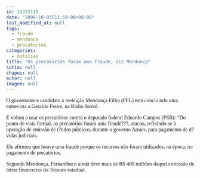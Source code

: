 ```yaml
---
id: 12373119
date: "2006-10-03T11:59:00+00:00"
last_modified_at: null
tags:
  - fraude
  - mendonca
  - precatorios
categories:
  - noticias
title: "Os precatórios foram uma fraude, diz Mendonça"
sutia: null
chapeu: null
autor: null
imagem: null
---
```

<p><P><FONT face=Verdana>O governador e candidato à reeleição Mendonça Filho (PFL) está concluindo uma entrevista&nbsp;a Geraldo Freire, na Rádio Jornal.</FONT></P></p>
<p><P><FONT face=Verdana>E voltou a usar os precatórios contra o deputado federal Eduardo Campos (PSB): “Do ponto de vista formal, os precatórios foram uma fraude???, atacou, referindo-se à operação de emissão de t?tulos públicos, durante o governo Arraes, para pagamento de d?vidas judiciais.</FONT></P></p>
<p><P><FONT face=Verdana>Ele afirmou que houve uma fraude porque os recursos não foram utilizados, na época, no pagamento de precatórios.</FONT></P></p>
<p><P><FONT face=Verdana>Segundo Mendonça, Pernambuco ainda deve mais de R$ 400 milhões daquela emissão de letras financeiras do Tesouro estadual.</FONT></P> </p>
